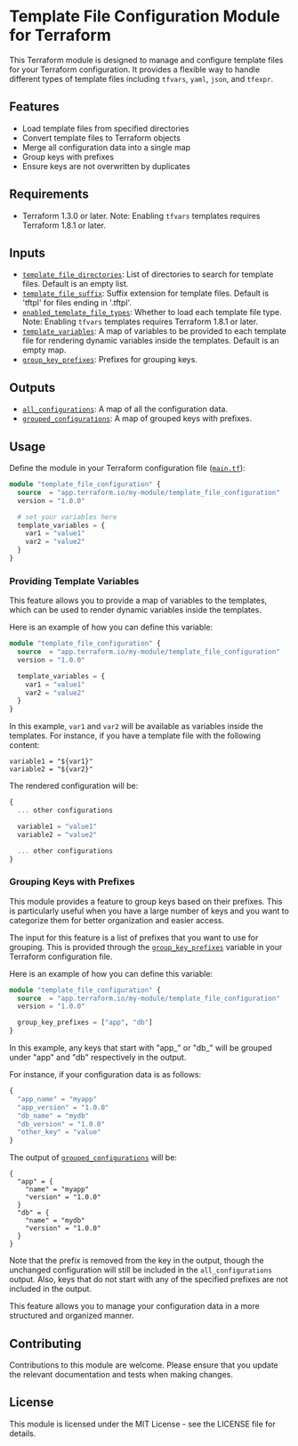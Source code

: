 # Template File Configuration Module for Terraform

This Terraform module is designed to manage and configure template files for your Terraform configuration. It provides a flexible way to handle different types of template files including `tfvars`, `yaml`, `json`, and `tfexpr`.

## Features

- Load template files from specified directories
- Convert template files to Terraform objects
- Merge all configuration data into a single map
- Group keys with prefixes
- Ensure keys are not overwritten by duplicates 

## Requirements

- Terraform 1.3.0 or later. Note: Enabling `tfvars` templates requires Terraform 1.8.1 or later.

## Inputs

- [`template_file_directories`](./variables.tf): List of directories to search for template files. Default is an empty list.
- [`template_file_suffix`](./variables.tf): Suffix extension for template files. Default is 'tftpl' for files ending in '.tftpl'.
- [`enabled_template_file_types`](./variables.tf): Whether to load each template file type. Note: Enabling `tfvars` templates requires Terraform 1.8.1 or later.
- [`template_variables`](./variables.tf): A map of variables to be provided to each template file for rendering dynamic variables inside the templates. Default is an empty map.
- [`group_key_prefixes`](./variables.tf): Prefixes for grouping keys.

## Outputs

- [`all_configurations`](./outputs.tf): A map of all the configuration data.
- [`grouped_configurations`](./outputs.tf): A map of grouped keys with prefixes.

## Usage

Define the module in your Terraform configuration file ([`main.tf`](./main.tf)):

```terraform
module "template_file_configuration" {
  source  = "app.terraform.io/my-module/template_file_configuration"
  version = "1.0.0"

  # set your variables here
  template_variables = {
    var1 = "value1"
    var2 = "value2"
  }
}
```

### Providing Template Variables

This feature allows you to provide a map of variables to the templates, which can be used to render dynamic variables inside the templates.

Here is an example of how you can define this variable:

```terraform
module "template_file_configuration" {
  source  = "app.terraform.io/my-module/template_file_configuration"
  version = "1.0.0"

  template_variables = {
    var1 = "value1"
    var2 = "value2"
  }
}
```
In this example, `var1` and `var2` will be available as variables inside the templates. For instance, if you have a template file with the following content:

```tfvars.tpl
variable1 = "${var1}"
variable2 = "${var2}"
```

The rendered configuration will be:

```terraform
{
  ... other configurations

  variable1 = "value1"
  variable2 = "value2"

  ... other configurations
}
```

### Grouping Keys with Prefixes

This module provides a feature to group keys based on their prefixes. This is particularly useful when you have a large number of keys and you want to categorize them for better organization and easier access.

The input for this feature is a list of prefixes that you want to use for grouping. This is provided through the [`group_key_prefixes`](./variables.tf) variable in your Terraform configuration file.

Here is an example of how you can define this variable:

```variables.tf
module "template_file_configuration" {
  source  = "app.terraform.io/my-module/template_file_configuration"
  version = "1.0.0"

  group_key_prefixes = ["app", "db"]
}
```

In this example, any keys that start with "app_" or "db_" will be grouped under "app" and "db" respectively in the output.

For instance, if your configuration data is as follows:

```variables.tf
{
  "app_name" = "myapp"
  "app_version" = "1.0.0"
  "db_name" = "mydb"
  "db_version" = "1.0.0"
  "other_key" = "value"
}
```

The output of [`grouped_configurations`](./outputs.tf) will be:

```
{
  "app" = {
    "name" = "myapp"
    "version" = "1.0.0"
  }
  "db" = {
    "name" = "mydb"
    "version" = "1.0.0"
  }
}
```

Note that the prefix is removed from the key in the output, though the unchanged configuration will still be included in the `all_configurations` output. Also, keys that do not start with any of the specified prefixes are not included in the output.

This feature allows you to manage your configuration data in a more structured and organized manner.

## Contributing

Contributions to this module are welcome. Please ensure that you update the relevant documentation and tests when making changes.

## License

This module is licensed under the MIT License - see the LICENSE file for details.